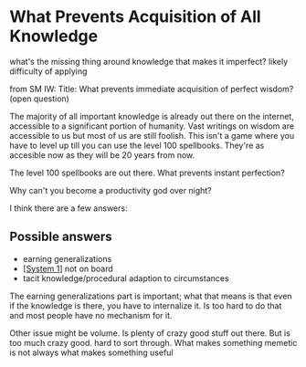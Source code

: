 # What Prevents Acquisition of All Knowledge

what's the missing thing around knowledge that makes it imperfect? likely difficulty of applying

from SM IW:
Title: What prevents immediate acquisition of perfect wisdom? (open question) 

The majority of all important knowledge is already out there on the internet, accessible to a significant portion of humanity. Vast writings on wisdom are accessible to us but most of us are still foolish. This isn't a game where you have to level up till you can use the level 100 spellbooks. They're as accesible now as they will be 20 years from now. 


The level 100 spellbooks are out there. What prevents instant perfection?

Why can't you become a productivity god over night?

I think there are a few answers:

## Possible answers
- earning generalizations
- [[System 1]] not on board
- tacit knowledge/procedural adaption to circumstances

The earning generalizations part is important; what that means is that even if the knowledge is there, you have to internalize it. Is too hard to do that and most people have no mechanism for it.

Other issue might be volume. Is plenty of crazy good stuff out there. But is too much crazy good. hard to sort through. What makes something memetic is not always what makes something useful

 

[//begin]: # "Autogenerated link references for markdown compatibility"
[System 1]: system-1 "System 1"
[//end]: # "Autogenerated link references"